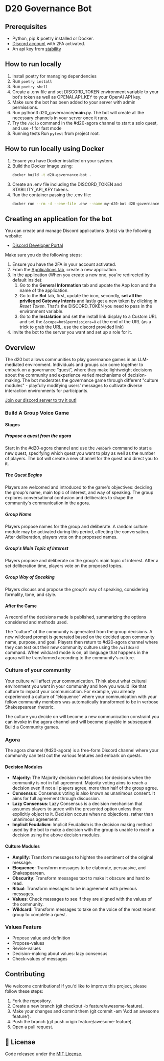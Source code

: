 
# D20 Governance Bot

## Prerequisites
- Python, pip & poetry installed or Docker.
- [Discord account](https://discord.com) with 2FA activated.
- An api key from [stability](https://stability.ai)

## How to run locally

1. Install poetry for managing dependencies
2. Run `poetry install`
3. Run `poetry shell`
4. Create a .env file and set DISCORD_TOKEN environment variable to your bot's token as well as OPENAI_API_KEY to your OpenAI API key. 
5. Make sure the bot has been added to your server with admin permissions.
6. Run python3 d20_governance/__main__.py. The bot will create all the necessary channels in your server once it runs.
7. Try the `/solo` command in the #d20-agora channel to start a solo quest, and use -f for fast mode
8. Running tests
    Run `pytest` from project root.

## How to run locally using Docker

1. Ensure you have Docker installed on your system.
2. Build the Docker image using:
   ```bash
   docker build -t d20-governance-bot .
   ```
3. Create an .env file including the DISCORD_TOKEN and STABILITY_API_KEY tokens.
3. Run the container passing the .env file:
    ```bash
    docker run --rm -d --env-file .env --name my-d20-bot d20-governance-bot
    ```

## Creating an application for the bot

You can create and manage Discord applications (bots) via the following website:

- [Discord Developer Portal](https://discord.com/developers)

Make sure you do the following steps:

1. Ensure you have the 2FA in your account activated.
2. From the [Applications tab](https://discord.com/developers/applications), create a new application.
3. In the application (When you create a new one, you're redirected by default inside):
    1. Go to the **General Information** tab and update the App Icon and the name of the application.
    2. Go to the **Bot** tab, first, update the icon, secondly, **set all the privileged Gateway Intents** and lastly get a new token by clicking in *Reset Token*. That's the DISCORD_TOKEN you need to pass in the environment variable.
    3. Go to the **Instalation** and set the install link display to a Custom URL and set the `&scope=bot&permissions=8` at the end of the URL (as a trick to grab the URL, use the discord provided link)
4. Invite the bot to the server you want and set up a role for it.


## Overview
The d20 bot allows communities to play governance games in an LLM-mediated environment. Individuals and groups can come together to embark on a governance “quest”, where they make lightweight decisions about the community and experience varied mechanisms of decision-making. The bot moderates the governance game through different "culture modules" - playfully modifying users' messages to cultivate diverse interaction environments for participants.

[Join our discord server to try it out!](https://discord.gg/sSSRxWVuxE)

### Build A Group Voice Game

#### Stages

##### Propose a quest from the agora

Start in the #d20-agora channel and use the `/embark` command to start a new quest, specifying which quest you want to play as well as the number of players. The bot will create a new channel for the quest and direct you to it.

##### The Quest Begins

Players are welcomed and introduced to the game's objectives: deciding the group's name, main topic of interest, and way of speaking. The group explores conversational confusion and deliberates to shape the community's communication in the agora. 

##### Group Name
 
Players propose names for the group and deliberate. A random culture module may be activated during this period, affecting the conversation. After deliberation, players vote on the proposed names.

##### Group's Main Topic of Interest

Players propose and deliberate on the group's main topic of interest. After a set deliberation time, players vote on the proposed topics.

##### Group Way of Speaking

Players discuss and propose the group's way of speaking, considering formality, tone, and style.


#### After the Game

A record of the decisions made is published, summarizing the options considered and methods used. 

The "culture" of the community is generated from the group decisions. A new wildcard prompt is generated based on the decided upon community name, purpose, and goal. Players then return to #d20-agora channel where they can test out their new community culture using the `/wildcard` command. When wildcard mode is on, all language that happens in the agora will be transformed according to the community's culture.

### Culture of your community

Your culture will affect your communication. Think about what cultural environment you want in your community and how you would like that culture to impact your communication.
For example, you already experienced a culture of “eloquence” where your communication with your fellow community members was automatically transformed to be in verbose Shakespearean rhetoric. 

The culture you decide on will become a new communication constraint you can invoke in the agora channel and will become playable in subsequent Build a Community games.

### Agora 
The agora channel (#d20-agora) is a free-form Discord channel where your community can test out the various features and embark on quests. 

#### Decision Modules
- **Majority**: The Majority decision model allows for decisions when the community is not in full agreement. Majority voting aims to reach a decision even if not all players agree, more than half of the group agree. 
- **Consensus**: Consensus voting is also known as unanimous consent. It aims for full agreement through discussion. 
- **Lazy Consensus**: Lazy Consensus is a decision mechanism that assumes players to agree with the presented option unless they explicitly object to it. Decision occurs when no objections, rather than unanimous agreement. 
- **Implicit Feudalism**: Implicit Feudalism is the decision making method used by the bot to make a decision with the group is unable to reach a decision using the above decision modules.

#### Culture Modules
- **Amplify**: Transform messages to highten the sentiment of the original message.
- **Eloquence**: Transform messages to be elaborate, persuasive, and Shakespearean. 
- **Obscurity**: Transform messages text to make it obscure and hard to read.
- **Ritual**: Transform messages to be in agreement with previous messages. 
- **Values**: Check messages to see if they are aligned with the values of the community. 
- **Wildcard**: Transform messages to take on the voice of the most recent group to complete a quest.

### Values Feature 
- Propose value and definition
- Propose-values
- Revise-values 
- Decision-making about values: lazy consensus
- Check-values of messages

## Contributing

We welcome contributions! If you'd like to improve this project, please follow these steps:

1. Fork the repository.
2. Create a new branch (git checkout -b feature/awesome-feature).
3. Make your changes and commit them (git commit -am 'Add an awesome feature').
4. Push the branch (git push origin feature/awesome-feature).
5. Open a pull request.

## 📜 License

Code released under the [MIT License](https://opensource.org/license/MIT).